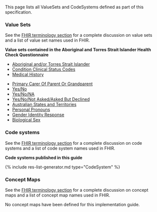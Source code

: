 
This page lists all ValueSets and CodeSystems defined as part of this specification. 

### Value Sets

See the [FHIR terminology section]({{site.data.fhir.path}}terminologies-systems.html) for a complete discussion on value sets and a list of value set names used in FHIR.  <!--Most value sets used in this guide are defined in the base FHIR specification or [AU Base](https://build.fhir.org/ig/hl7au/au-fhir-base/terminology.html). The following value sets are unique to this guide. -->

<!-- **Value sets published in this guide** -->

<!-- ================================================ -->
<!--  use this line to include an autogenerated list of all profiles and highlight new ones using the input/data/new_stuff.yml list.  Remove it if you would like to hand generate it -->



<!-- ================================================ -->

**Value sets contained in the Aboriginal and Torres Strait Islander Health Check Questionnaire**
- [Aboriginal and/or Torres Strait Islander](ValueSet-AboriginalTorresStraitIslander.html)
- [Condition Clinical Status Codes](ValueSet-condition-clinical.html)
- [Medical History](ValueSet-MedicalHistory.html)
<!--- [Medical History Short List for Infants](ValueSet-MedicalHistoryShortListInfants.html)
- [Medical History Short List for Primary School Children](ValueSet-MedicalHistoryShortListPrimarySchool.html)
- [Medical History Short List for Adolescents](ValueSet-MedicalHistoryShortListAdolescents.html)
- [Medical History Short List for Adults and Older People](ValueSet-MedicalHistoryShortListAdultsAndOlderPeople.html)-->
- [Primary Carer Of Parent Or Grandparent](ValueSet-PrimaryCarerParentGrandparent.html)
- [Yes/No](ValueSet-YesNo.html)
- [Yes/No/NA](ValueSet-YesNoNA.html)
- [Yes/No/Not Asked/Asked But Declined](ValueSet-YesNoNotAskedDeclined.html)
- [Australian States and Territories](ValueSet-australian-states-territories-2.html)
- [Personal Pronouns](ValueSet-pronouns.html)
- [Gender Identity Response](ValueSet-gender-identity-response-1.html)
- [Biological Sex](ValueSet-biological-sex-1.html)


### Code systems

See the [FHIR terminology section]({{site.data.fhir.path}}terminologies-systems.html) for a complete discussion on code systems and a list of code system names used in FHIR.  <!--All code systems used in this guide are defined in the base FHIR specification or [AU Base](https://build.fhir.org/ig/hl7au/au-fhir-base/terminology.html). -->

**Code systems published in this guide**

<!-- ================================================ -->
<!--  use this line to include an autogenerated list of all profiles and highlight new ones using the input/data/new_stuff.yml list.  Remove it if you would like to hand generate it -->

{% include res-list-generator.md type="CodeSystem" %}

<!-- ================================================ -->

### Concept Maps

See the [FHIR terminology section]({{site.data.fhir.path}}terminologies-conceptmaps.html) for a complete discussion on concept maps and a list of concept map names used in FHIR.  <!--Most concept maps relevant to this guide are defined in the base FHIR specification or [AU Base](https://build.fhir.org/ig/hl7au/au-fhir-base/terminology.html). The following concept maps are unique to this guide.-->

No concept maps have been defined for this implementation guide.